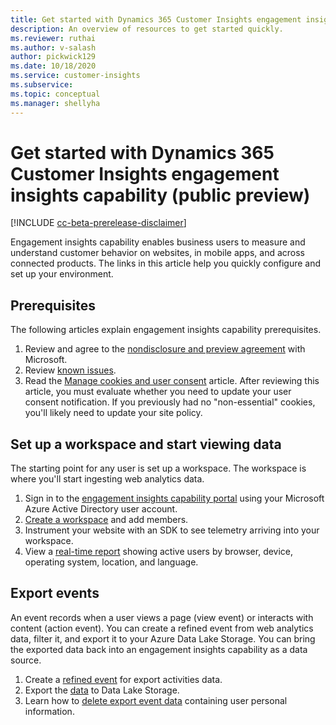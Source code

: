 ```yaml
---
title: Get started with Dynamics 365 Customer Insights engagement insights capability (public preview)
description: An overview of resources to get started quickly. 
ms.reviewer: ruthai
ms.author: v-salash
author: pickwick129
ms.date: 10/18/2020
ms.service: customer-insights
ms.subservice: 
ms.topic: conceptual
ms.manager: shellyha
---
```


# Get started with Dynamics 365 Customer Insights engagement insights capability (public preview)

[!INCLUDE [cc-beta-prerelease-disclaimer](includes/cc-beta-prerelease-disclaimer.md)]

Engagement insights capability enables business users to measure and understand customer behavior on websites, in mobile apps, and across connected products. The links in this article help you quickly configure and set up your environment.

## Prerequisites
The following articles explain engagement insights capability prerequisites.

1. Review and agree to the [nondisclosure and preview agreement](preview-terms-of-service.md) with Microsoft.  
4. Review [known issues](known-issues.md).
1. Read the [Manage cookies and user consent](user-consent-storage.md) article. After reviewing this article, you must evaluate whether you need to update your user consent notification. If you previously had no "non-essential" cookies, you'll likely need to update your site policy.

## Set up a workspace and start viewing data
The starting point for any user is set up a workspace. The workspace is where you'll start ingesting web analytics data.

1. Sign in to the [engagement insights capability portal](https://pi.dynamics.com) using your Microsoft Azure Active Directory user account.
1. [Create a workspace](create-workspace.md) and add members.
1. Instrument your website with an SDK to see telemetry arriving into your workspace.
1. View a [real-time report](view-reports.md) showing active users by browser, device, operating system, location, and language.
	
## Export events
An event records when a user views a page (view event) or interacts with content (action event). You can create a refined event from web analytics data, filter it, and export it to your Azure Data Lake Storage. You can bring the exported data back into an engagement insights capability as a data source.

1. Create a [refined event](create-modify-refined-events.md) for export activities data.
2. Export the [data](export-events.md) to Data Lake Storage.
3. Learn how to [delete export event data](delete-export-EUII-data.md) containing user personal information.
  
